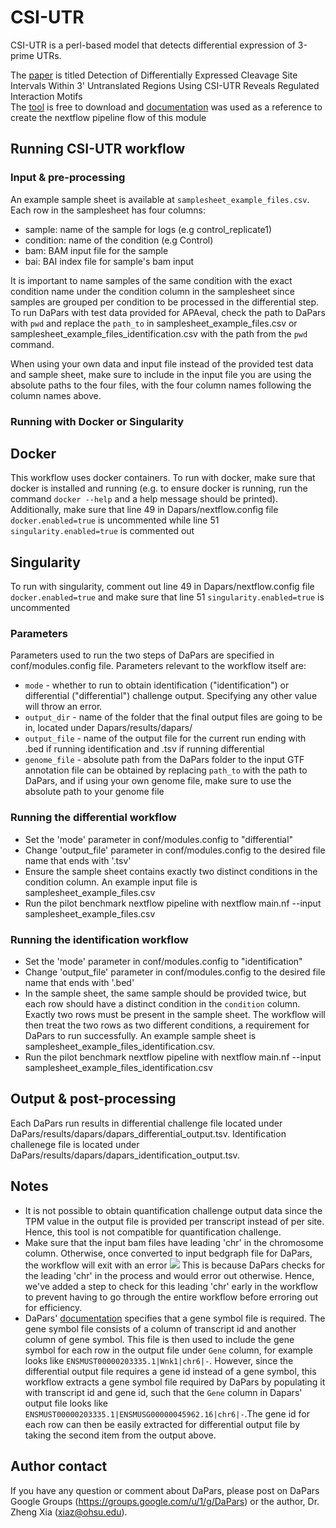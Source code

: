 # CSI-UTR
CSI-UTR is a perl-based model that detects differential expression of 3-prime UTRs.

The [paper](https://www.frontiersin.org/articles/10.3389/fgene.2019.00182/full) is titled Detection of Differentially
Expressed Cleavage Site Intervals Within 3' Untranslated Regions Using CSI-UTR Reveals Regulated Interaction Motifs <br>
The [tool](https://github.com/UofLBioinformatics/CSI-UTR) is free to download
and [documentation](https://github.com/UofLBioinformatics/CSI-UTR/blob/master/EXAMPLES/TestCases.md) was used as a reference
to create the nextflow pipeline flow of this module

## Running CSI-UTR workflow

### Input & pre-processing
An example sample sheet is available at `samplesheet_example_files.csv`. Each row in the samplesheet has four
columns:

- sample: name of the sample for logs (e.g control_replicate1)
- condition: name of the condition (e.g Control) 
- bam: BAM input file for the sample 
- bai: BAI index file for sample's bam input

It is important to name samples of the same condition with the exact condition name under the condition
column in the samplesheet since samples are grouped per condition to be processed in the differential step.
To run DaPars with test data provided for APAeval, check the path to DaPars with `pwd` and replace 
the `path_to` in samplesheet_example_files.csv or samplesheet_example_files_identification.csv with the path 
from the `pwd` command. 

When using your own data and input file instead of the provided test data and sample sheet, make sure to include in the 
input file you are using the absolute paths to the four files, with the four column names following the column
names above.

### Running with Docker or Singularity
## Docker
This workflow uses docker containers. To run with docker, make sure that docker is installed and running 
(e.g. to ensure docker is running, run the command `docker --help` and a help message should be printed).
Additionally, make sure that line 49 in Dapars/nextflow.config file `docker.enabled=true` is uncommented while line
51 `singularity.enabled=true` is commented out

## Singularity
To run with singularity, comment out line 49 in Dapars/nextflow.config file `docker.enabled=true` and make sure that line
51 `singularity.enabled=true` is uncommented

### Parameters
Parameters used to run the two steps of DaPars are specified in conf/modules.config file. 
Parameters relevant to the workflow itself are:
- `mode` - whether to run to obtain identification ("identification") or differential ("differential") challenge output.
   Specifying any other value will throw an error.
- `output_dir` - name of the folder that the final output files are going to be in, located under Dapars/results/dapars/
- `output_file` - name of the output file for the current run ending with .bed if running identification and .tsv if running differential
- `genome_file` - absolute path from the DaPars folder to the input GTF annotation file can be obtained by replacing `path_to`
   with the path to DaPars, and if using your own genome file, make sure to use the absolute path to your genome file

### Running the differential workflow
- Set the 'mode' parameter in conf/modules.config to "differential"
- Change 'output_file' parameter in conf/modules.config to the desired file name that ends with '.tsv'
- Ensure the sample sheet contains exactly two distinct conditions in the condition column. An example input file 
  is samplesheet_example_files.csv
- Run the pilot benchmark nextflow pipeline with nextflow main.nf --input samplesheet_example_files.csv

### Running the identification workflow
- Set the 'mode' parameter in conf/modules.config to "identification"
- Change 'output_file' parameter in conf/modules.config to the desired file name that ends with '.bed'
- In the sample sheet, the same sample should be provided twice, but each row should have a distinct condition in 
  the `condition` column. Exactly two rows must be present in the sample sheet. The workflow will then treat the 
  two rows as two different conditions, a requirement for DaPars to run successfully. An example sample sheet is 
  samplesheet_example_files_identification.csv.
- Run the pilot benchmark nextflow pipeline with nextflow main.nf --input samplesheet_example_files_identification.csv

## Output & post-processing
Each DaPars run results in differential challenge file located under DaPars/results/dapars/dapars_differential_output.tsv.
Identification challenege file is located under DaPars/results/dapars/dapars_identification_output.tsv.

## Notes
- It is not possible to obtain quantification challenge output data since the TPM value in the output file
  is provided per transcript instead of per site. Hence, this tool is not compatible for quantification
  challenge. 
- Make sure that the input bam files have leading 'chr' in the chromosome column. Otherwise, once 
  converted to input bedgraph file for DaPars, the workflow will exit with an error
![](chr_prefix_error_msg.png)
   This is because DaPars checks for the leading 'chr' in the process and would error out otherwise.
   Hence, we've added a step to check for this leading 'chr' early in the workflow to prevent having to
   go through the entire workflow before erroring out for efficiency.
- DaPars' [documentation](http://xiazlab.org/dapars_tutorial/html/DaPars.html) specifies that a gene symbol file
  is required. The gene symbol file consists of a column of transcript id and another column of gene symbol. This
  file is then used to include the gene symbol for each row in the output file under `Gene` column, for example looks
  like `ENSMUST00000203335.1|Wnk1|chr6|-`. However, since the differential output file requires a gene id instead of a 
  gene symbol, this workflow extracts a gene symbol file required by DaPars by populating it with transcript id and gene id,
  such that the `Gene` column in Dapars' output file looks like `ENSMUST00000203335.1|ENSMUSG00000045962.16|chr6|-`.The gene
  id for each row can then be easily extracted for differential output file by taking the second item from the output above.

## Author contact
If you have any question or comment about DaPars, please post on DaPars Google Groups (https://groups.google.com/u/1/g/DaPars) or the author, Dr. Zheng Xia (xiaz@ohsu.edu).